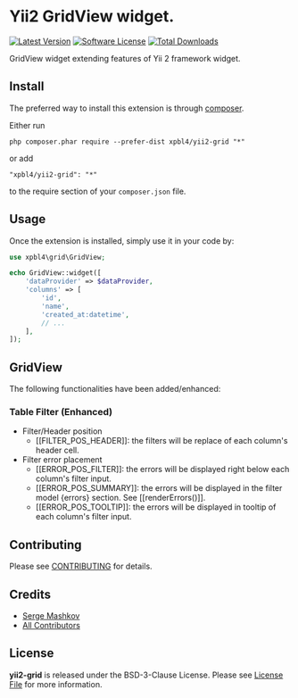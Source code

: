 # Yii2 GridView widget.

[![Latest Version](https://img.shields.io/github/tag/Xpbl4/yii2-grid.svg?style=flat-square&label=release)](https://github.com/Xpbl4/yii2-grid/releases)
[![Software License](https://img.shields.io/badge/license-BSD-brightgreen.svg?style=flat-square)](LICENSE.md)
[![Total Downloads](https://img.shields.io/packagist/dt/Xpbl4/yii2-grid.svg?style=flat-square)](https://packagist.org/packages/Xpbl4/yii2-grid)

GridView widget extending features of Yii 2 framework widget.

## Install

The preferred way to install this extension is through [composer](http://getcomposer.org/download/).

Either run

```
php composer.phar require --prefer-dist xpbl4/yii2-grid "*"
```

or add

```
"xpbl4/yii2-grid": "*"
```

to the require section of your `composer.json` file.

## Usage

Once the extension is installed, simply use it in your code by:

```php
use xpbl4\grid\GridView;

echo GridView::widget([
    'dataProvider' => $dataProvider,
    'columns' => [
        'id',
        'name',
        'created_at:datetime',
        // ...
    ],
]);
```

## GridView

The following functionalities have been added/enhanced:

### Table Filter (Enhanced)
 - Filter/Header position
    - [[FILTER_POS_HEADER]]: the filters will be replace of each column's header cell.
 - Filter error placement
	- [[ERROR_POS_FILTER]]: the errors will be displayed right below each column's filter input.
	- [[ERROR_POS_SUMMARY]]: the errors will be displayed in the filter model {errors} section. See [[renderErrors()]].
	- [[ERROR_POS_TOOLTIP]]: the errors will be displayed in tooltip of each column's filter input.


## Contributing

Please see [CONTRIBUTING](CONTRIBUTING.md) for details.

## Credits

- [Serge Mashkov](https://github.com/Xpbl4)
- [All Contributors](../../contributors)

## License

**yii2-grid** is released under the BSD-3-Clause License. Please see [License File](LICENSE.md) for more information.
